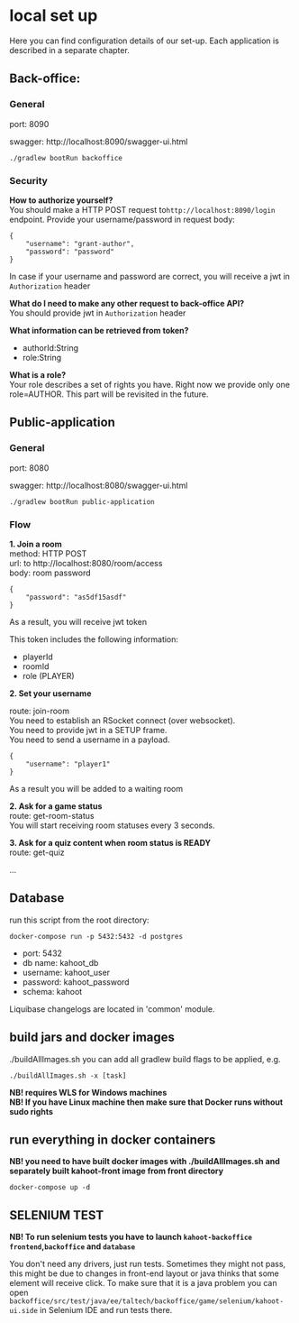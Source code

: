 # local set up

Here you can find configuration details of our set-up. 
Each application is described in a separate chapter.

## Back-office:

### General

port: 8090

swagger: http://localhost:8090/swagger-ui.html
```
./gradlew bootRun backoffice
```

### Security

<b>How to authorize yourself?</b> <br/>
You should make a HTTP POST request to```http://localhost:8090/login```  endpoint. 
Provide your username/password in request body: 
```
{
    "username": "grant-author",
    "password": "password"
}
``` 
In case if your username and password are correct, you will receive a jwt in ```Authorization``` header

<b>What do I need to make any other request to back-office API?</b> <br/>
You should provide jwt in ```Authorization``` header

<b>What information can be retrieved from token?</b> <br/>
- authorId:String
- role:String

<b>What is a role?</b> <br/>
Your role describes a set of rights you have. Right now we provide only one role=AUTHOR.
This part will be revisited in the future.


## Public-application

### General

port: 8080

swagger: http://localhost:8080/swagger-ui.html
```
./gradlew bootRun public-application
```

### Flow

<b> 1. Join a room </b> <br/>
method: HTTP POST<br/>
url: to http://localhost:8080/room/access <br/>
body: room password<br/>
```
{
    "password": "as5df15asdf"
}
```

As a result, you will receive jwt token

This token includes the following information:
- playerId
- roomId
- role (PLAYER)

<b> 2. Set your username </b> <br/>

route: join-room <br/>
You need to establish an RSocket connect (over websocket).<br/>
You need to provide jwt in a SETUP frame.<br/>
You need to send a username in a payload.<br/>
```
{
    "username": "player1"
}
```

As a result you will be added to a waiting room

<b> 2. Ask for a game status </b> <br/>
route: get-room-status <br/>
You will start receiving room statuses every 3 seconds.<br/>

<b> 3. Ask for a quiz content when room status is READY </b> <br/>
route: get-quiz <br/>

... 

## Database 

run this script from the root directory:
```
docker-compose run -p 5432:5432 -d postgres
```

- port: 5432
- db name: kahoot_db
- username: kahoot_user
- password: kahoot_password
- schema: kahoot

Liquibase changelogs are located in 'common' module. 

## build jars and docker images
./buildAllImages.sh
you can add all gradlew build flags to be applied, e.g.

```
./buildAllImages.sh -x [task]
```

**NB! requires WLS for Windows machines**  
**NB! If you have Linux machine then make sure that Docker runs without sudo rights**

## run everything in docker containers
**NB! you need to have built docker images with ./buildAllImages.sh and separately built kahoot-front image from front directory**

```
docker-compose up -d
```

## SELENIUM TEST
**NB! To run selenium tests you have to launch `kahoot-backoffice frontend`,`backoffice` and `database`**

You don't need any drivers, just run tests. Sometimes they might not pass, this might be due to changes in front-end layout
or java thinks that some element will receive click. To make sure that it is a java problem you can open 
`backoffice/src/test/java/ee/taltech/backoffice/game/selenium/kahoot-ui.side` in Selenium IDE and run tests there.
